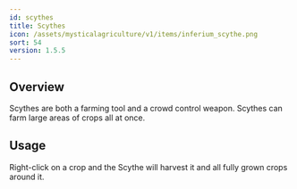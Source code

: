 ```yaml
---
id: scythes
title: Scythes
icon: /assets/mysticalagriculture/v1/items/inferium_scythe.png
sort: 54
version: 1.5.5
---
```


## Overview

Scythes are both a farming tool and a crowd control weapon. Scythes can farm large areas of crops all at once.

## Usage

Right-click on a crop and the Scythe will harvest it and all fully grown crops around it.
